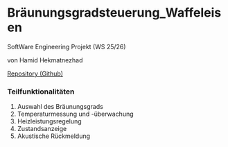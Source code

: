 # Bräunungsgradsteuerung_Waffeleisen
SoftWare Engineering Projekt (WS 25/26)

von Hamid Hekmatnezhad


[Repository (Github)](https://github.com/HamidHekmatnezhad/software_engineering_projektarbeit)


### Teilfunktionalitäten
1. Auswahl des Bräunungsgrads
2. Temperaturmessung und -überwachung
3. Heizleistungsregelung
4. Zustandsanzeige
5. Akustische Rückmeldung

